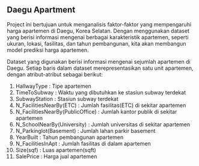 ## Daegu Apartment

Project ini bertujuan untuk menganalisis faktor-faktor yang mempengaruhi harga apartemen di Daegu, Korea Selatan. Dengan menggunakan dataset yang berisi informasi mengenai berbagai karakteristik apartemen, seperti ukuran, lokasi, fasilitas, dan tahun pembangunan, kita akan membangun model prediksi harga apartemen.

Dataset yang digunakan berisi informasi mengenai sejumlah apartemen di Daegu. Setiap baris dalam dataset merepresentasikan satu unit apartemen, dengan atribut-atribut sebagai berikut:

1. HallwayType : Tipe apartemen
2. TimeToSubway : Waktu yang dibutuhkan ke stasiun subway terdekat
3. SubwayStation : Stasiun subway terdekat
4. N_FacilitiesNearBy(ETC) : Jumlah fasilitas(ETC) di sekitar apartemen
5. N_FacilitiesNearBy(PublicOffice) : Jumlah kantor publik di sekitar apartemen
6. N_SchoolNearBy(University) : Jumlah universitas di sekitar apartemen
7. N_Parkinglot(Basement) : Jumlah lahan parkir basement
8. YearBuilt : Tahun pembangunan apartemen
9. N_FacilitiesInApt : Jumlah fasilitas di dalam apartemen
10. Size(sqf) : Luas apartemen(sqft)
11. SalePrice : Harga jual apartemen
